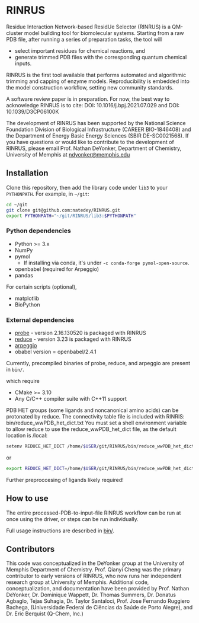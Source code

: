 # RINRUS

Residue Interaction Network-based ResidUe Selector (RINRUS) is a QM-cluster model building tool for biomolecular systems. Starting from a raw PDB file, after running a series of preparation tasks, the tool will
- select important residues for chemical reactions, and
- generate trimmed PDB files with the corresponding quantum chemical inputs.

RINRUS is the first tool available that performs automated and algorithmic trimming and capping of enzyme models. Reproducibility is embedded into the model construction workflow, setting new community standards.

A software review paper is in preparation. For now, the best way to acknowledge RINRUS is to cite:
DOI: 10.1016/j.bpj.2021.07.029
and
DOI: 10.1039/D3CP06100K

The development of RINRUS has been supported by the National Science Foundation Division of Biological Infrastructure
(CAREER BIO-1846408) and the Department of Energy Basic Energy Sciences (SBIR DE-SC0021568).
If you have questions or would like to contribute to the development of RINRUS, please email 
Prof. Nathan DeYonker, Department of Chemistry, University of Memphis at ndyonker@memphis.edu

## Installation

Clone this repository, then add the library code under `lib3` to your `PYTHONPATH`. For example, in `~/git`:
``` bash
cd ~/git
git clone git@github.com:natedey/RINRUS.git
export PYTHONPATH="~/git/RINRUS/lib3:$PYTHONPATH"
```

### Python dependencies

- Python >= 3.x
- NumPy
- pymol
  - If installing via conda, it's under `-c conda-forge pymol-open-source`.
- openbabel (required for Arpeggio)
- pandas
  
For certain scripts (optional),
- matplotlib
- BioPython

### External dependencies

- [probe](https://github.com/rlabduke/probe) - version 2.16.130520 is packaged with RINRUS
- [reduce](https://github.com/rlabduke/reduce) - version 3.23 is packaged with RINRUS
- [arpeggio](http://biosig.unimelb.edu.au/arpeggioweb)
- obabel version = openbabel/2.4.1

Currently, precompiled binaries of probe, reduce, and arpeggio are present in `bin/`.

which require
- CMake >= 3.10
- Any C/C++ compiler suite with C++11 support

PDB HET groups (some ligands and noncanonical amino acids) can be protonated by reduce. 
The connectivity table file is included with RINRIS: bin/reduce_wwPDB_het_dict.txt
You must set a shell environment variable to allow reduce to use the reduce_wwPDB_het_dict file, 
as the default location is /local:
```bash
setenv REDUCE_HET_DICT /home/$USER/git/RINRUS/bin/reduce_wwPDB_het_dict.txt 
```
or
```bash
export REDUCE_HET_DICT=/home/$USER/git/RINRUS/bin/reduce_wwPDB_het_dict.txt
```
Further preproccesing of ligands likely required!


## How to use

The entire processed-PDB-to-input-file RINRUS workflow can be run at once using the driver, or steps can be run individually.

Full usage instructions are described in [bin/](bin/README.md).


## Contributors
This code was conceptualized in the DeYonker group at the University of Memphis Department of Chemistry.
Prof. Qianyi Cheng was the primary contributor to early versions of RINRUS, who now runs her independent research group at University of Memphis.
Additional code, conceptualization, and documentation have been provided by
Prof. Nathan DeYonker, Dr. Dominique Wappett, Dr. Thomas Summers, Dr. Donatus Agbaglo, Tejas Suhagia, Dr. Taylor Santaloci, Prof. Jose Fernando Ruggiero Bachega, (Universidade Federal de Ciências da Saúde de Porto Alegre), and Dr. Eric Berquist (Q-Chem, Inc.)
